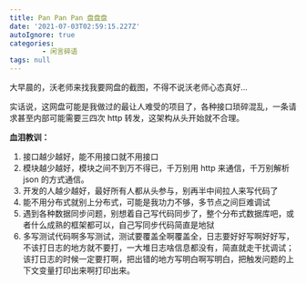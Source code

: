 ```yaml
---
title: Pan Pan Pan 盘盘盘
date: '2021-07-03T02:59:15.227Z'
autoIgnore: true
categories:
        - 闲言碎语
tags: null
---
```


大早晨的，沃老师来找我要网盘的截图，不得不说沃老师心态真好...

实话说，这网盘可能是我做过的最让人难受的项目了，各种接口琐碎混乱，一条请求甚至内部可能需要三四次 http 转发，这架构从头开始就不合理。

**血泪教训：**

1. 接口越少越好，能不用接口就不用接口
2. 模块越少越好，模块之间不到万不得已，千万别用 http 来通信，千万别解析 json 的方式通信。
3. 开发的人越少越好，最好所有人都从头参与，别再半中间拉人来写代码了
4. 能不用分布式就别上分布式，可能是我功力不够，多节点之间巨难调试
5. 遇到各种数据同步问题，别想着自己写代码同步了，整个分布式数据库吧，或者什么成熟的框架都可以，自己写同步代码简直是地狱
6. 多写测试代码啊多写测试，测试要覆盖全啊覆盖全，日志要好好写啊好好写，不该打日志的地方就不要打，一大堆日志啥信息都没有，简直就走干扰调试；该打日志的时候一定要打啊，把出错的地方写明白啊写明白，把触发问题的上下文变量打印出来啊打印出来。
